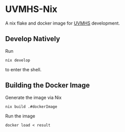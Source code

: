 # UVMHS-Nix

A nix flake and docker image for [UVMHS](https://github.com/uvm-plaid/uvmhs) development.

## Develop Natively

Run
```shell
nix develop
```
to enter the shell.

## Building the Docker Image

Generate the image via Nix
```shell
nix build .#dockerImage
```

Run the image
```shell
docker load < result
```
